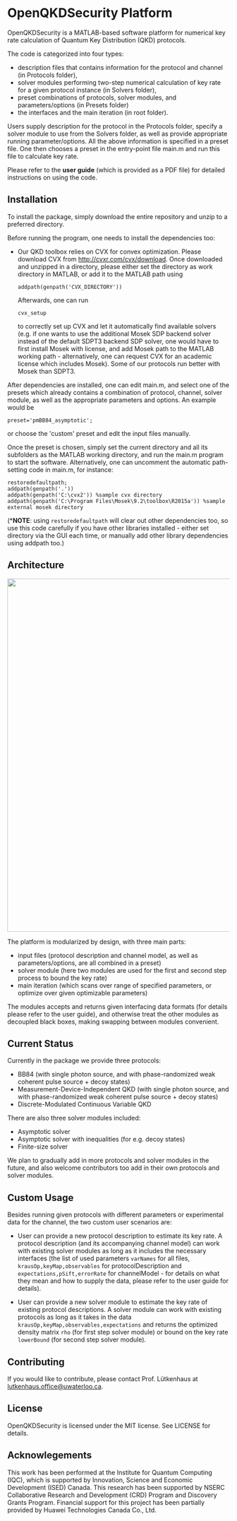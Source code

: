 # OpenQKDSecurity Platform 

OpenQKDSecurity is a MATLAB-based software platform for numerical key rate calculation of Quantum Key Distribution (QKD) protocols.

The code is categorized into four types: 
- description files that contains information for the protocol and channel (in Protocols folder), 
- solver modules performing two-step numerical calculation of key rate for a given protocol instance (in Solvers folder), 
- preset combinations of protocols, solver modules, and parameters/options (in Presets folder)
- the interfaces and the main iteration (in root folder).

Users supply description for the protocol in the Protocols folder, specify a solver module to use from the Solvers folder, as well as provide appropriate running parameter/options. All the above information is specified in a preset file. One then chooses a preset in the entry-point file main.m and run this file to calculate key rate.

Please refer to the **user guide** (which is provided as a PDF file) for detailed instructions on using the code.

## Installation

To install the package, simply download the entire repository and unzip to a preferred directory.

Before running the program, one needs to install the dependencies too:
- Our QKD toolbox relies on CVX for convex optimization. Please download CVX from http://cvxr.com/cvx/download. Once downloaded and unzipped in a directory, please either set the directory as work directory in MATLAB, or add it to the MATLAB path using 

    ```
	addpath(genpath('CVX_DIRECTORY'))
    ```

	Afterwards, one can run

	```
	cvx_setup
	```

	to correctly set up CVX and let it automatically find available solvers (e.g. if one wants to use the additional Mosek SDP backend solver instead of the default SDPT3 backend SDP solver, one would have to first install Mosek with license, and add Mosek path to the MATLAB working path - alternatively, one can request CVX for an academic license which includes Mosek). Some of our protocols run better with Mosek than SDPT3.

After dependencies are installed, one can edit main.m, and select one of the presets which already contains a combination of protocol, channel, solver module, as well as the appropriate parameters and options. An example would be

```
preset='pmBB84_asymptotic';
```

or choose the 'custom' preset and edit the input files manually. 

Once the preset is chosen, simply set the current directory and all its subfolders as the MATLAB working directory, and run the main.m program to start the software. Alternatively, one can uncomment the automatic path-setting code in main.m, for instance:

```
restoredefaultpath;
addpath(genpath('.'))
addpath(genpath('C:\cvx2')) %sample cvx directory
addpath(genpath('C:\Program Files\Mosek\9.2\toolbox\R2015a')) %sample external mosek directory
```

(***NOTE**: using ```restoredefaultpath``` will clear out other dependencies too, so use this code carefully if you have other libraries installed - either set directory via the GUI each time, or manually add other library dependencies using addpath too.)


## Architecture
<img src="architecture.png" width="800">

The platform is modularized by design, with three main parts: 
- input files (protocol description and channel model, as well as parameters/options, are all combined in a preset)
- solver module (here two modules are used for the first and second step process to bound the key rate)
- main iteration (which scans over range of specified parameters, or optimize over given optimizable parameters)

The modules accepts and returns given interfacing data formats (for details please refer to the user guide), and otherwise treat the other modules as decoupled black boxes, making swapping between modules convenient.

## Current Status

Currently in the package we provide three protocols:

- BB84 (with single photon source, and with phase-randomized weak coherent pulse source + decoy states)
- Measurement-Device-Independent QKD (with single photon source, and with phase-randomized weak coherent pulse source + decoy states)
- Discrete-Modulated Continuous Variable QKD

There are also three solver modules included:
- Asymptotic solver
- Asymptotic solver with inequalities (for e.g. decoy states)
- Finite-size solver

We plan to gradually add in more protocols and solver modules in the future, and also welcome contributors too add in their own protocols and solver modules.

## Custom Usage

Besides running given protocols with different parameters or experimental data for the channel, the two custom user scenarios are:

- User can provide a new protocol description to estimate its key rate. A protocol description (and its accompanying channel model) can work with existing solver modules as long as it includes the necessary interfaces (the list of used parameters ``varNames`` for all files, ``krausOp,keyMap,observables`` for protocolDescription and ``expectations,pSift,errorRate`` for channelModel - for details on what they mean and how to supply the data, please refer to the user guide for details).

- User can provide a new solver module to estimate the key rate of existing protocol descriptions. A solver module can work with existing protocols as long as it takes in the data ``krausOp,keyMap,observables,expectations`` and returns the optimized density matrix ``rho`` (for first step solver module) or bound on the key rate ``lowerBound`` (for second step solver module).

## Contributing

If you would like to contribute, please contact Prof. Lütkenhaus at lutkenhaus.office@uwaterloo.ca.

## License

OpenQKDSecurity is licensed under the MIT license. See LICENSE for details.

## Acknowlegements

This work has been performed at the Institute for Quantum Computing (IQC), which is supported by Innovation, Science and Economic Development (ISED) Canada. This research has been supported by NSERC Collaborative Research and Development (CRD) Program and Discovery Grants Program. Financial support for this project has been partially provided by Huawei Technologies Canada Co., Ltd.
